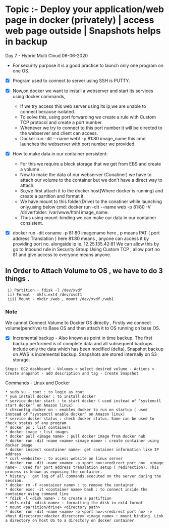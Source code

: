 # Topic :- Deploy your application/web page in docker (privately) | access web page outside | Snapshots helps in backup
 Day 7 - Hybrid Multi Cloud 06-06-2020
* For security purpose it is a good practice to launch only one  program on one OS.
- [x] Program used to connect to server using SSH is PUTTY. 
- [x] Now,on docker we want to install a webserver and start its services  using docker commands,
   -  If we try access this web server using its ip,we are unable to connect because  isolated.
   -  To solve this, using port forwarding we create a rule with Custom TCP protocol and create a port number.
   -  Whenever we try to connect to this port number it will be directed to the webserver and client can access.
   - Docker run -dit --name web1 -p 81:80 image_name this cmd launches the webserver with port number we provided.

- [x] How to make data in our container persistent:
     - For this we require a block storage that we get from  EBS and create a volume .
     - Now to make the data of our webserver (Conatiner) we have to attach our volume to the container but we don't have a direct way to attach.
     - So,we first attach it to the docker host(Where docker is running) and create a partition and format it.
     - We have mount to this folder(Drive) to the conatiner while launching only,using below cmd: docker run -dit --name web -p 81:80 -V /driverfolder: /var/www/html image_name.
     - Thus using mount-binding we can make our data in our container consistent.
-[x] docker run -dit osname -p 81:80 imagename here , p means PAT ( port address Translation ) here 81:80 means , anyone can access it by providing port no. alongside ip ie. 12.25.135.42:81 We can allow this by go to Inbound rule in Security Group  Using Custom TCP , allow port no 81 and give access to everyone means anyone.
## In Order to Attach Volume to OS , we have to do 3 things .
```
 i) Partition - fdisk -l /dev/xvdf
 ii) Format - mkfs.ext4 /dev/xvdf1
 iii) Mount - mkdir /web , mount /dev/xvdf /web1
```
### Note 
We cannot Connect Volume to Docker OS directly , Firstly we connect volume(pendrive) to Base OS and then attach it to OS running on base OS.

- [x] Incremental backup - Also known as point in time backup. The first backup performed is of complete data and all subsequent backups include only the data which has been modified (delta). Snapshot backup on AWS is incremental backup. Snapshots are stored internally on S3 storage. 

```
Steps: EC2 dashboard - Volumes > select desired volume - Actions > Create snapshot - add description and tag - Create Snapshot
```
Commands - Linux and Docker
```
* sudo su - root : to login as root
* yum install docker : to install docker
* service docker start : to start docker ( used instead of “systemctl start docker” on Amazon linux)
* chkconfig docker on : enables docker to run on startup ( used instead of “systemctl enable docker” on Amazon linux)
* service docker status : check docker status. Same can be used to check status of any program
* docker ps : list containers
* docker image : list images
* docker pull <image name> : pull docker image from docker hub
* docker run -dit —name <name> <image name> : create container using docker image
* docker inspect <container name>: get container information like IP address
* curl <website> : to access website on linux server
* docker run -dit —name <name> -p <port no>:<redirect port no>  <image name> : Used for port address translation setup ( redirection). This process is known as exposing the container.
* history : get log of all commands executed on the server during the session.
* docker rm -f <container name> : to remove the container
* docker exec -it <container name> bash : to connect inside the container using command line
* fdisk -l <disk name> : to create a partiftion
* mkfs.ext4  <disk name> : formatting the disk in ext4 format
* mount <partition/drive> <directory path>
* docker run -dit —name <name> -p <port no>:<redirect port no> -v <host directory>:<docker directory> <image name> : mount binding. Link a directory on host OS to a directory on docker container
```


